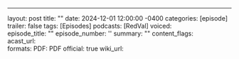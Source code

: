 ---
layout:          post
title:           ""
date:            2024-12-01 12:00:00 -0400
categories:      [episode]
trailer:         false
tags:            [Episodes]
podcasts:        [RedVal]
voiced:          
episode_title:   ""
episode_number:  ''
summary:         ""
content_flags:   
acast_url:       
formats: 
  PDF: 
  PDF 
official:        true
wiki_url:        
